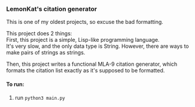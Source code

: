 ### LemonKat's citation generator

This is one of my oldest projects, so excuse the bad formatting.

This project does 2 things:  
First, this project is a simple, Lisp-like programming language.  
It's very slow, and the only data type is String. However, there are ways to make pairs of strings as strings.

Then, this project writes a functional MLA-9 citation generator, which formats the citation list exactly as it's supposed to be formatted.

#### To run:
1. run `python3 main.py`